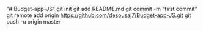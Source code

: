"# Budget-app-JS"  git init git add README.md git commit -m "first commit" git remote add origin https://github.com/desousaj7/Budget-app-JS.git git push -u origin master
